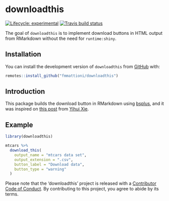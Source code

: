 
<!-- README.md is generated from README.Rmd. Please edit that file -->

# downloadthis

<!-- badges: start -->

[![Lifecycle:
experimental](https://img.shields.io/badge/lifecycle-experimental-orange.svg)](https://www.tidyverse.org/lifecycle/#experimental)
[![Travis build
status](https://travis-ci.com/fmmattioni/downloadthis.svg?branch=master)](https://travis-ci.com/fmmattioni/downloadthis)
<!-- badges: end -->

The goal of `downloadthis` is to implement download buttons in HTML
output from RMarkdown without the need for `runtime:shiny`.

## Installation

You can install the development version of `downloadthis` from
[GitHub](https://github.com/) with:

``` r
remotes::install_github("fmmattioni/downloadthis")
```

## Introduction

This package builds the download button in RMarkdown using
[bsplus](https://github.com/ijlyttle/bsplus), and it was inspired on
[this post](https://yihui.org/en/2018/07/embed-file/) from [Yihui
Xie](https://github.com/yihui).

## Example

``` r
library(downloadthis)

mtcars %>% 
  download_this(
    output_name = "mtcars data set",
    output_extension = ".csv",
    button_label = "Download data",
    button_type = "warning"
  )
```

Please note that the ‘downloadthis’ project is released with a
[Contributor Code of Conduct](CODE_OF_CONDUCT.md). By contributing to
this project, you agree to abide by its terms.
